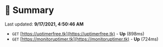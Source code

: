# 📖 Summary
Last updated: **9/17/2021, 4:50:46 AM**

- `GET` [https://uptimerfree.tk](https://uptimerfree.tk) - **Up** (898ms)
- `GET` [https://monitoruptimer.tk](https://monitoruptimer.tk) - **Up** (724ms)
